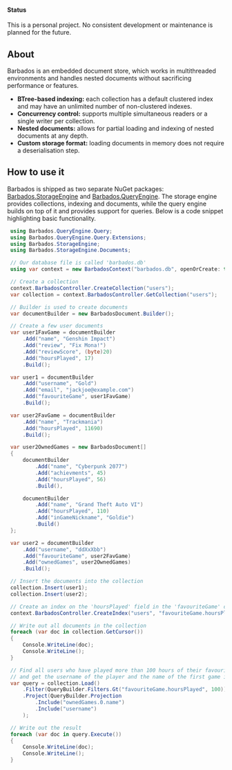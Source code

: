 #### Status
This is a personal project. No consistent development or maintenance is planned for the future.

## About  
Barbados is an embedded document store, which works in multithreaded environments and handles nested documents without sacrificing performance or features. 
* **BTree-based indexing:** each collection has a default clustered index and may have an unlimited number of non-clustered indexes.
* **Concurrency control:** supports multiple simultaneous readers or a single writer per collection.
* **Nested documents:** allows for partial loading and indexing of nested documents at any depth.
* **Custom storage format:** loading documents in memory does not require a deserialisation step.

## How to use it
Barbados is shipped as two separate NuGet packages: [Barbados.StorageEngine](https://www.nuget.org/packages/Memonia.Barbados.StorageEngine) and [Barbados.QueryEngine](https://www.nuget.org/packages/Memonia.Barbados.QueryEngine). The storage engine provides collections, indexing and documents, while the query engine builds on top of it and provides support for queries. Below is a code snippet highlighting basic functionality.

```c#
 using Barbados.QueryEngine.Query;
 using Barbados.QueryEngine.Query.Extensions;
 using Barbados.StorageEngine;
 using Barbados.StorageEngine.Documents;

 // Our database file is called 'barbados.db'
 using var context = new BarbadosContext("barbados.db", openOrCreate: true);

 // Create a collection
 context.BarbadosController.CreateCollection("users");
 var collection = context.BarbadosController.GetCollection("users");

 // Builder is used to create documents
 var documentBuilder = new BarbadosDocument.Builder();

 // Create a few user documents
 var user1FavGame = documentBuilder
     .Add("name", "Genshin Impact")
     .Add("review", "Fix Mona!")
     .Add("reviewScore", (byte)20)
     .Add("hoursPlayed", 17)
     .Build();

 var user1 = documentBuilder
     .Add("username", "Gold")
     .Add("email", "jackjoe@example.com")
     .Add("favouriteGame", user1FavGame)
     .Build();

 var user2FavGame = documentBuilder
     .Add("name", "Trackmania")
     .Add("hoursPlayed", 11690)
     .Build();

 var user2OwnedGames = new BarbadosDocument[]
 {
     documentBuilder
         .Add("name", "Cyberpunk 2077")
         .Add("achievments", 45)
         .Add("hoursPlayed", 56)
         .Build(),

     documentBuilder
         .Add("name", "Grand Theft Auto VI")
         .Add("hoursPlayed", 110)
         .Add("inGameNickname", "Goldie")
         .Build()
 };

 var user2 = documentBuilder
     .Add("username", "ddXxXbb")
     .Add("favouriteGame", user2FavGame)
     .Add("ownedGames", user2OwnedGames)
     .Build();

 // Insert the documents into the collection
 collection.Insert(user1);
 collection.Insert(user2);

 // Create an index on the 'hoursPlayed' field in the 'favouriteGame' document
 context.BarbadosController.CreateIndex("users", "favouriteGame.hoursPlayed");

 // Write out all documents in the collection
 foreach (var doc in collection.GetCursor())
 {
     Console.WriteLine(doc);
     Console.WriteLine();
 }

 // Find all users who have played more than 100 hours of their favourite game
 // and get the username of the player and the name of the first game in their games list
 var query = collection.Load()
     .Filter(QueryBuilder.Filters.Gt("favouriteGame.hoursPlayed", 100))
     .Project(QueryBuilder.Projection
         .Include("ownedGames.0.name")
         .Include("username")
     );

 // Write out the result
 foreach (var doc in query.Execute())
 {
     Console.WriteLine(doc);
     Console.WriteLine();
 }
```
